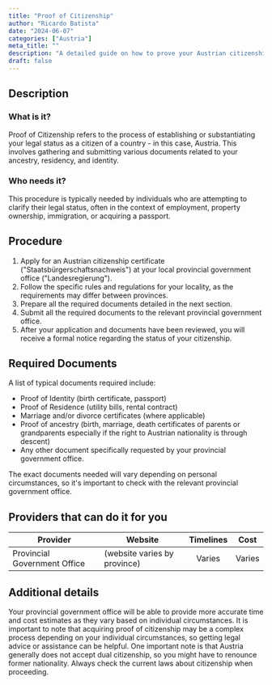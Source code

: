 ```yaml
---
title: "Proof of Citizenship"
author: "Ricardo Batista"
date: "2024-06-07"
categories: ["Austria"]
meta_title: ""
description: "A detailed guide on how to prove your Austrian citizenship."
draft: false
---
```


## Description
### What is it?
Proof of Citizenship refers to the process of establishing or substantiating your legal status as a citizen of a country - in this case, Austria. This involves gathering and submitting various documents related to your ancestry, residency, and identity.

### Who needs it?
This procedure is typically needed by individuals who are attempting to clarify their legal status, often in the context of employment, property ownership, immigration, or acquiring a passport.

## Procedure
1. Apply for an Austrian citizenship certificate ("Staatsbürgerschaftsnachweis") at your local provincial government office ("Landesregierung"). 
2. Follow the specific rules and regulations for your locality, as the requirements may differ between provinces. 
3. Prepare all the required documents detailed in the next section. 
4. Submit all the required documents to the relevant provincial government office.
5. After your application and documents have been reviewed, you will receive a formal notice regarding the status of your citizenship. 

## Required Documents
A list of typical documents required include:
- Proof of Identity (birth certificate, passport)
- Proof of Residence (utility bills, rental contract)
- Marriage and/or divorce certificates (where applicable)
- Proof of ancestry (birth, marriage, death certificates of parents or grandparents especially if the right to Austrian nationality is through descent)
- Any other document specifically requested by your provincial government office.

The exact documents needed will vary depending on personal circumstances, so it's important to check with the relevant provincial government office.

## Providers that can do it for you

| Provider        |     Website     |     Timelines    |       Cost      |
| --------------- | --------------- |  :-------------: | :-------------: |
| Provincial Government Office      |  (website varies by province)       |      Varies      |        Varies       |

## Additional details
Your provincial government office will be able to provide more accurate time and cost estimates as they vary based on individual circumstances. It is important to note that acquiring proof of citizenship may be a complex process depending on your individual circumstances, so getting legal advice or assistance can be helpful.
One important note is that Austria generally does not accept dual citizenship, so you might have to renounce former nationality. Always check the current laws about citizenship when proceeding.